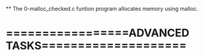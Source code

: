 ** The 0-malloc_checked.c funtion program allocates memory using malloc.

=================ADVANCED TASKS====================
===================================================

